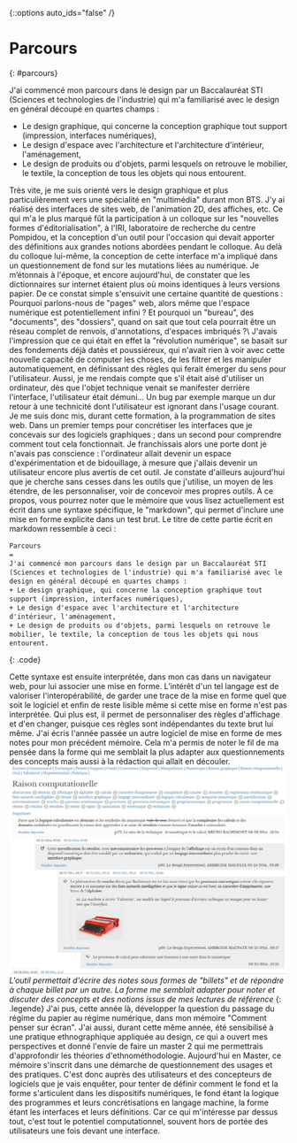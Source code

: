 {::options auto_ids="false" /}

Parcours
=
{: #parcours}

J'ai commencé mon parcours dans le design par un Baccalauréat STI (Sciences et technologies de l'industrie) qui m'a familiarisé avec le design en général découpé en quartes champs :

+ Le design graphique, qui concerne la conception graphique tout support (impression, interfaces numériques),
+ Le design d'espace avec l'architecture et l'architecture d'intérieur, l'aménagement,
+ Le design de produits ou d'objets, parmi lesquels on retrouve le mobilier, le textile, la conception de tous les objets qui nous entourent.

Très vite, je me suis orienté vers le design graphique et plus particulièrement vers une spécialité en "multimédia" durant mon BTS. J'y ai réalisé des interfaces de sites web, de l'animation 2D, des affiches, etc. Ce qui m'a le plus marqué fût la participation à un colloque sur les "nouvelles formes d'éditorialisation", à l'IRI, laboratoire de recherche du centre Pompidou, et la conception d'un outil pour l'occasion qui devait apporter des définitions aux grandes notions abordées pendant le colloque. Au delà du colloque lui-même, la conception de cette interface m'a impliqué dans un questionnement de fond sur les mutations liées au numérique. Je m’étonnais à l'époque, et encore aujourd'hui, de constater que les dictionnaires sur internet étaient plus où moins identiques à leurs versions papier. De ce constat simple s'ensuivit une certaine quantité de questions : Pourquoi parlons-nous de "pages" web, alors même que l'espace numérique est potentiellement infini ? Et pourquoi un "bureau", des "documents", des "dossiers", quand on sait que tout cela pourrait être un réseau complet de renvois, d'annotations, d'espaces imbriqués ?\\
J'avais l'impression que ce qui était en effet la "révolution numérique", se basait sur des fondements déjà datés et poussiéreux, qui n'avait rien à voir avec cette nouvelle capacité de computer les choses, de les filtrer et les manipuler automatiquement, en définissant des règles qui ferait émerger du sens pour l'utilisateur. Aussi, je me rendais compte que s'il était aisé d'utiliser un ordinateur, dès que l'objet technique venait se manifester derrière l'interface, l'utilisateur était démuni... Un bug par exemple marque un dur retour à une technicité dont l'utilisateur est ignorant dans l'usage courant. Je me suis donc mis, durant cette formation, à la programmation de sites web. Dans un premier temps pour concrétiser les interfaces que je concevais sur des logiciels graphiques ; dans un second pour comprendre comment tout cela fonctionnait. Je franchissais alors une porte dont je n'avais pas conscience : l'ordinateur allait devenir un espace d'expérimentation et de bidouillage, à mesure que j'allais devenir un utilisateur encore plus avertis de cet outil. Je constate d'ailleurs aujourd'hui que je cherche sans cesses dans les outils que j'utilise, un moyen de les étendre, de les personnaliser, voir de concevoir mes propres outils.
À ce propos, vous pourrez noter que le mémoire que vous lisez actuellement est écrit dans une syntaxe spécifique, le "markdown", qui permet d'inclure une mise en forme explicite dans un test brut. Le titre de cette partie écrit en markdown ressemble à ceci :

~~~~~~
Parcours
=
J'ai commencé mon parcours dans le design par un Baccalauréat STI (Sciences et technologies de l'industrie) qui m'a familiarisé avec le design en général découpé en quartes champs :
+ Le design graphique, qui concerne la conception graphique tout support (impression, interfaces numériques),
+ Le design d'espace avec l'architecture et l'architecture d'intérieur, l'aménagement,
+ Le design de produits ou d'objets, parmi lesquels on retrouve le mobilier, le textile, la conception de tous les objets qui nous entourent.
~~~~~~
{: .code}

Cette syntaxe est ensuite interprétée, dans mon cas dans un navigateur web, pour lui associer une mise en forme. L’intérêt d'un tel langage est de valoriser l'interopérabilité, de garder une trace de la mise en forme quel que soit le logiciel et enfin de reste lisible même si cette mise en forme n'est pas interprétée. Qui plus est, il permet de personnaliser des règles d'affichage et d'en changer, puisque ces règles sont indépendantes du texte brut lui même.
J'ai écris l'année passée un autre logiciel de mise en forme de mes notes pour mon précédent mémoire. Cela m'a permis de noter le fil de ma pensée dans la forme qui me semblait la plus adapter aux questionnements des concepts mais aussi à la rédaction qui allait en découler.
![Image de unit_symfony](./assets/img/unit-symfony_memoire_dsaa.jpg)
*L'outil permettait d'écrire des notes sous formes de "billets" et de répondre à chaque billet par un autre. La forme me semblait adapter pour noter et discuter des concepts et des notions issus de mes lectures de référence*
{: .legende}
J'ai pus, cette année là, développer la question du passage du régime du papier au régime numérique, dans mon mémoire "Comment penser sur écran". J'ai aussi, durant cette même année, été sensibilisé à une pratique ethnographique appliquée au design, ce qui a ouvert mes perspectives et donné l'envie de faire un master 2 qui me permettrais d'approfondir les théories d'ethnométhodologie.
Aujourd'hui en Master, ce mémoire s'inscrit dans une démarche de questionnement des usages et des pratiques. C'est donc auprès des utilisateurs et des concepteurs de logiciels que je vais enquêter, pour tenter de définir comment le fond et la forme s'articulent dans les dispositifs numériques, le fond étant la logique des programmes et leurs concrétisations en langage machine, la forme étant les interfaces et leurs définitions. Car ce qui m'intéresse par dessus tout, c'est tout le potentiel computationnel, souvent hors de portée des utilisateurs une fois devant une interface.
